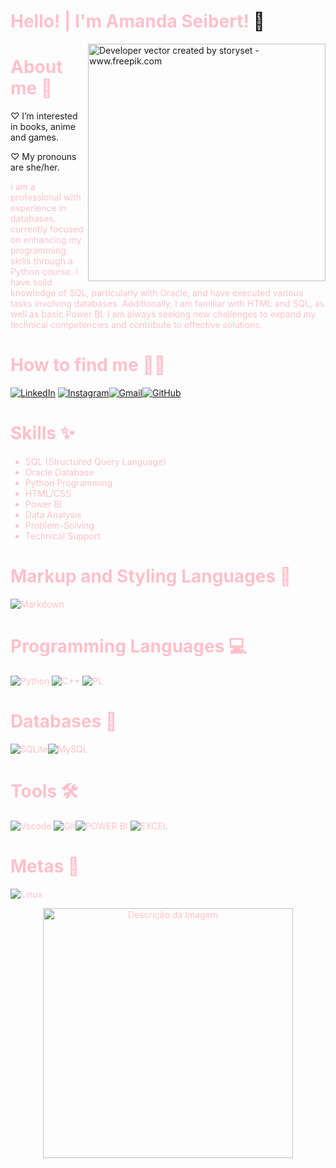 <!DOCTYPE html>
# <span style="color: pink;">Hello! | I'm Amanda Seibert!</span> 🤗



<img align="right" alt="Developer vector created by storyset - www.freepik.com" height="380" src="https://github.com/user-attachments/assets/04b41202-d8e5-4d01-b9cb-2c27398d77ad">


# <span style="color: pink;">About me 💫

♡  I’m interested in books, anime and games.

♡  My pronouns are she/her.


<span style="color: pink;">I am a professional with experience in databases, currently focused on enhancing my programming skills through a Python course. I have solid knowledge of SQL, particularly with Oracle, and have executed various tasks involving databases. Additionally, I am familiar with HTML and SQL, as well as basic Power BI. I am always seeking new challenges to expand my technical competencies and contribute to effective solutions.</span>

# <span style="color: pink;">How to find me 👱‍♀️

[![LinkedIn](https://img.shields.io/badge/LinkedIn-0077B5?style=for-the-badge&logo=linkedin&logoColor=white)](https://www.linkedin.com/in/amanda-seibert/) [![Instagram](https://img.shields.io/badge/-Instagram-%23E4405F?style=for-the-badge&logo=instagram&logoColor=white)](https://www.instagram.com/_amandaseibert/)[![Gmail](https://img.shields.io/badge/Gmail-333333?style=for-the-badge&logo=gmail&logoColor=red)](mailto:amandakseibert@gmail.com)[![GitHub](https://img.shields.io/badge/GitHub-100000?style=for-the-badge&logo=github&logoColor=white)](https://github.com/amanda-seibert)

# <span style="color: pink;">Skills ✨

<span style="color: pink;">

- SQL (Structured Query Language)
- Oracle Database
- Python Programming
- HTML/CSS
- Power BI
- Data Analysis
- Problem-Solving
- Technical Support
  </span>

# <span style="color: pink;">Markup and Styling Languages 🎀

![Markdown](https://img.shields.io/badge/Markdown-000?style=for-the-badge&logo=markdown)

# <span style="color: pink;">Programming Languages 💻

![Python](https://img.shields.io/badge/python-3670A0?style=for-the-badge&logo=python&logoColor=ffdd54)
![C++](https://img.shields.io/badge/C%2B%2B-00599C?style=for-the-badge&logo=c%2B%2B&logoColor=white)
![PL](https://img.shields.io/badge/PL%2FSQL-FFFFFF?style=for-the-badge&logo=oracle&logoColor=FF0000&labelColor=FFFFFF&color=FF0000)

# <span style="color: pink;">Databases 💽

![SQLite](https://img.shields.io/badge/SQLite-000?style=for-the-badge&logo=sqlite&logoColor=07405E)![MySQL](https://img.shields.io/badge/MySQL-00000F?style=for-the-badge&logo=mysql&logoColor=white)

# <span style="color: pink;">Tools 🛠

![Vscode](https://img.shields.io/badge/Vscode-007ACC?style=for-the-badge&logo=visual-studio-code&logoColor=white)
![Git](https://img.shields.io/badge/GIT-E44C30?style=for-the-badge&logo=git&logoColor=white)![POWER BI](https://img.shields.io/badge/power_bi-F2C811?style=for-the-badge&logo=powerbi&logoColor=black) ![EXCEL](https://img.shields.io/badge/Microsoft_Excel-217346?style=for-the-badge&logo=microsoft-excel&logoColor=white)

# <span style="color: pink;">Metas 📖

![Linux](https://img.shields.io/badge/Linux-000?style=for-the-badge&logo=linux&logoColor=FCC624)

<p align="center">
    <img src="https://i.pinimg.com/736x/5d/35/c0/5d35c0c16bbaf3749f22d412f97d41e9.jpg" alt="Descrição da Imagem" width="400"/>
</p>


